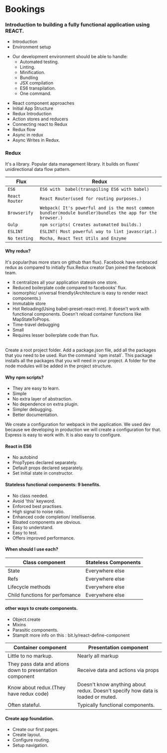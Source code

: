 # Bookings
### Introduction to building a fully functional application using REACT.
* Introduction
* Environment setup
- Our development environment should be able to handle:
   - Automated testing.
   - Linting.
   - Minification.
   - Bundling
   - JSX compilation
   - ES6 transpilation.
   - One command.
* React component approaches
* Initial App Structure
* Redux Introduction
* Action stores and reducers
* Connecting react to Redux
* Redux flow
* Async in redux
* Async Writes in Redux.

### Redux
It's a library. Popular data management library. It builds on fluxes' unidirectional data flow pattern.

| Flux | Redux | 
| -------- | ------------- |
| `ES6` | `ES6 with  babel(transpiling ES6 with babel)`  | 
|  `React Router` | `React Router(used for routing purposes.)` | 
| `Browserify` | `Webpack( It's powerful and is the most common bundler(module bundler)bundles the app for the browser.)` | 
| `Gulp` | `npm scripts( Creates automatted builds.)` | 
| `ESLINT` | `ESLINT( Most powerful way to lint javascript.)` | 
| `No testing` | `Mocha, React Test Utils and Enzyme` | 

#### Why redux?
It's popular(has more stars on github than flux).
Facebook have embraced redux as compared to initially flux.Redux creator Dan joined the facebook team.
* It centralizes all your application statesin one store.
* Reduced boilerplate code compared to facebooks' flux.
* isomorphic/ universal friendly(Architecture is easy to render react components.)
* Immutable store
* Hot Reloading(Using babel-preset-react-mre). It doesn't work with functional components. Doesn't reload container functions like MapStateToProps.
* Time-travel debugging
* Small
* Requires lesser boilerplate code than flux.
<br/>
Create a root project folder. Add a package.json file, add all the packages that you need to be used. Run the command `npm install`. This package installs all the packages that you will need in your project. A folder for the node modules will be added in the project structure.

#### Why npm scripts?
* They are easy to learn.
* Simple
* No extra layer of abstraction.
* No dependence on extra plugin.
* Simpler debugging.
* Better documentation.

We create a configuration for webpack in the application. We used dev because we developing in production we will create a configuration for that.
Express is easy to work with. It is also easy to configure.

#### React in ES6
* No autobind
* PropTypes declared separately.
* Default props declared separately.
* Set initial state in constructor.
#### Stateless functional components: 9 benefits.
* No class needed.
* Avoid 'this' keyword.
* Enforced best practises.
* High signal to noise ratio.
* Enhanced code completion/ Intellisense.
* Bloated components are obvious.
* Easy to understand.
* Easy to test.
* Offers improved performance.
#### When should I use each?
|Class component | Stateless Components |
|----------------|----------------------|
|State | Everywhere else |
|Refs | Everywhere else |
|Lifecycle methods | Everywhere else |
|Child functions for perfomance | Everywhere else |

#### other ways to create components.
* Object.create
* Mixins
* Parasitic components.
* StampIt
more info on this : bit.ly/react-define-component

|Container component|Presentation component|
|------------------- | ----------------------|
|Little to no markup. | Nearly all markup|
|They pass data and ations down to presentation component | Receive data and actions via props|
|Know about redux.(They have redux code) | Doesn't know anything about redux. Doesn't specify how data is loaded or muted.|
|Often stateful. | Typically functional components.|

#### Create app foundation.
* Create our first pages.
* Create layout.
* Configure routing.
* Setup navigation.

